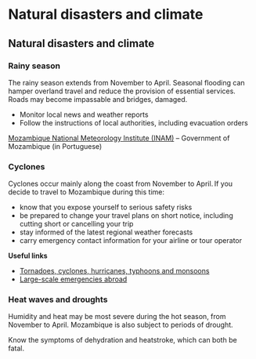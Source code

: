 # Natural disasters and climate

## Natural disasters and climate

### Rainy season

The rainy season extends from November to April. Seasonal flooding can hamper overland travel and reduce the provision of essential services. Roads may become impassable and bridges, damaged.

* Monitor local news and weather reports
* Follow the instructions of local authorities, including evacuation orders

[Mozambique National Meteorology Institute (INAM)](https://www.inam.gov.mz/index.php/pt/) – Government of Mozambique (in Portuguese)

### Cyclones

Cyclones occur mainly along the coast from November to April. If you decide to travel to Mozambique during this time:

* know that you expose yourself to serious safety risks
* be prepared to change your travel plans on short notice, including cutting short or cancelling your trip
* stay informed of the latest regional weather forecasts
* carry emergency contact information for your airline or tour operator

**Useful links**

* [Tornadoes, cyclones, hurricanes, typhoons and monsoons](https://travel.gc.ca/travelling/health-safety/hurricanes-typhoons-cyclones-monsoons)
* [Large-scale emergencies abroad](https://travel.gc.ca/assistance/emergency-info/large-scale-emergencies-abroad)

### Heat waves and droughts

Humidity and heat may be most severe during the hot season, from November to April. Mozambique is also subject to periods of drought.

Know the symptoms of dehydration and heatstroke, which can both be fatal.
